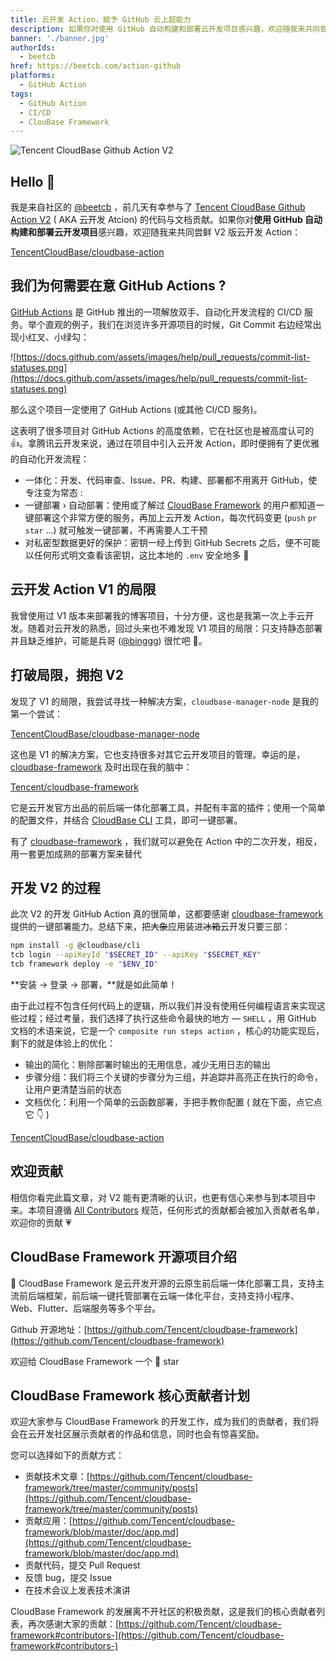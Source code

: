 ```yaml
---
title: 云开发 Action，赋予 GitHub 云上超能力
description: 如果你对使用 GitHub 自动构建和部署云开发项目感兴趣，欢迎随我来共同尝鲜 V2 版云开发 Action
banner: './banner.jpg'
authorIds:
  - beetcb
href: https://beetcb.com/action-github
platforms:
  - GitHub Action
tags:
  - GitHub Action
  - CI/CD
  - ClouBase Framework
---
```


![Tencent CloudBase Github Action V2](https://www.notion.so/image/https%3A%2F%2Fs3-us-west-2.amazonaws.com%2Fsecure.notion-static.com%2Fb31b1940-685a-470f-9989-c6fc8b5f724b%2Ftcbaction.jpg?table=block&id=093c3dbf-1fb7-4693-a867-e33cc02b0f11&cache=v2)

## Hello 👋

我是来自社区的 [@beetcb](https://github.com/beetcb) ，前几天有幸参与了 [Tencent CloudBase Github Action V2](https://github.com/TencentCloudBase/cloudbase-action) ( AKA 云开发 Atcion) 的代码与文档贡献。如果你对**使用 GitHub 自动构建和部署云开发项目**感兴趣，欢迎随我来共同尝鲜 V2 版云开发 Action：

[TencentCloudBase/cloudbase-action](https://github.com/TencentCloudBase/cloudbase-action)

## 我们为何需要在意 GitHub Actions ?

[GitHub Actions](https://github.com/features/actions) 是 GitHub 推出的一项解放双手、自动化开发流程的 CI/CD 服务。举个直观的例子，我们在浏览许多开源项目的时候，Git Commit 右边经常出现小红叉、小绿勾：

![https://docs.github.com/assets/images/help/pull_requests/commit-list-statuses.png](https://docs.github.com/assets/images/help/pull_requests/commit-list-statuses.png)

那么这个项目一定使用了 GitHub Actions (或其他 CI/CD 服务)。

这表明了很多项目对 GitHub Actions 的高度依赖，它在社区也是被高度认可的 👍。拿腾讯云开发来说，通过在项目中引入云开发 Action，即时便拥有了更优雅的自动化开发流程：

- 一体化：开发、代码审查、Issue、PR、构建、部署都不用离开 GitHub，使专注变为常态 :
- 一键部署 › 自动部署：使用或了解过 [CloudBase Framework](https://github.com/Tencent/cloudbase-framework) 的用户都知道一键部署这个非常方便的服务，再加上云开发 Action，每次代码变更 (`push` `pr` `star` ...) 就可触发一键部署，不再需要人工干预
- 对私密型数据更好的保护：密钥一经上传到 GitHub Secrets 之后，便不可能以任何形式明文查看该密钥，这比本地的 `.env` 安全地多 🔐

## 云开发 Action V1 的局限

我曾使用过 V1 版本来部署我的博客项目，十分方便，这也是我第一次上手云开发。随着对云开发的熟悉，回过头来也不难发现 V1 项目的局限：只支持静态部署并且缺乏维护，可能是兵哥 ([@binggg](https://github.com/binggg)) 很忙吧 🙉。

## 打破局限，拥抱 V2

发现了 V1 的局限，我尝试寻找一种解决方案，`cloudbase-manager-node` 是我的第一个尝试：

[TencentCloudBase/cloudbase-manager-node](https://github.com/TencentCloudBase/cloudbase-manager-node)

这也是 V1 的解决方案，它也支持很多对其它云开发项目的管理。幸运的是，[cloudbase-framework](https://github.com/Tencent/cloudbase-framework) 及时出现在我的脑中：

[Tencent/cloudbase-framework](https://github.com/Tencent/cloudbase-framework)

它是云开发官方出品的前后端一体化部署工具，并配有丰富的插件；使用一个简单的配置文件，并结合 [CloudBase CLI](https://github.com/TencentCloudBase/cloudbase-cli) 工具，即可一键部署。

有了 [cloudbase-framework](https://github.com/Tencent/cloudbase-framework) ，我们就可以避免在 Action 中的二次开发，相反，用一套更加成熟的部署方案来替代

## 开发 V2 的过程

此次 V2 的开发 GitHub Action 真的很简单，这都要感谢 [cloudbase-framework](https://github.com/Tencent/cloudbase-framework) 提供的一键部署能力。总结下来，把~~大象~~应用装进~~冰箱~~云开发只要三部：

```bash
npm install -g @cloudbase/cli
tcb login --apiKeyId "$SECRET_ID" --apiKey "$SECRET_KEY"
tcb framework deploy -e "$ENV_ID"
```

**安装 → 登录 → 部署，**就是如此简单！

由于此过程不包含任何代码上的逻辑，所以我们并没有使用任何编程语言来实现这些过程；经过考量，我们选择了执行这些命令最快的地方 — `SHELL` ，用 GitHub 文档的术语来说，它是一个 `composite run steps action` ，核心的功能实现后，剩下的就是体验上的优化：

- 输出的简化：剔除部署时输出的无用信息，减少无用日志的输出
- 步骤分组：我们将三个关键的步骤分为三组，并追踪并高亮正在执行的命令，让用户更清楚当前的状态
- 文档优化：利用一个简单的云函数部署，手把手教你配置 ( 就在下面，点它点它 👇 )

[TencentCloudBase/cloudbase-action](https://github.com/TencentCloudBase/cloudbase-action#tencent-cloudbase-github-action)

## 欢迎贡献

相信你看完此篇文章，对 V2 能有更清晰的认识，也更有信心来参与到本项目中来。本项目遵循 [All Contributors](https://allcontributors.org/docs/zh-cn/overview) 规范，任何形式的贡献都会被加入贡献者名单，欢迎你的贡献 💗

## CloudBase Framework 开源项目介绍

🚀 CloudBase Framework 是云开发开源的云原生前后端一体化部署工具，支持主流前后端框架，前后端一键托管部署在云端一体化平台，支持支持小程序、Web、Flutter、后端服务等多个平台。

Github 开源地址：[https://github.com/Tencent/cloudbase-framework](https://github.com/Tencent/cloudbase-framework)

欢迎给 CloudBase Framework 一个 🌟 star

## CloudBase Framework 核心贡献者计划

欢迎大家参与 CloudBase Framework 的开发工作，成为我们的贡献者，我们将会在云开发社区展示贡献者的作品和信息，同时也会有惊喜奖励。

您可以选择如下的贡献方式：

- 贡献技术文章：[https://github.com/Tencent/cloudbase-framework/tree/master/community/posts](https://github.com/Tencent/cloudbase-framework/tree/master/community/posts)
- 贡献应用：[https://github.com/Tencent/cloudbase-framework/blob/master/doc/app.md](https://github.com/Tencent/cloudbase-framework/blob/master/doc/app.md)
- 贡献代码，提交 Pull Request
- 反馈 bug，提交 Issue
- 在技术会议上发表技术演讲

CloudBase Framework 的发展离不开社区的积极贡献，这是我们的核心贡献者列表，再次感谢大家的贡献：[https://github.com/Tencent/cloudbase-framework#contributors-](https://github.com/Tencent/cloudbase-framework#contributors-)
